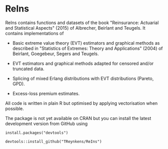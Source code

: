 <!-- README.md is generated from README.Rmd. Please edit that file -->
ReIns
=====

ReIns contains functions and datasets of the book "Reinsurance: Actuarial and Statistical Aspects" (2015) of Albrecher, Beirlant and Teugels. It contains implementations of

-   Basic extreme value theory (EVT) estimators and graphical methods as described in "Statistics of Extremes: Theory and Applications" (2004) of Beirlant, Goegebeur, Segers and Teugels.

-   EVT estimators and graphical methods adapted for censored and/or truncated data.

-   Splicing of mixed Erlang distributions with EVT distributions (Pareto, GPD).

-   Excess-loss premium estimates.

All code is written in plain R but optimised by applying vectorisation when possible.

The package is not yet available on CRAN but you can install the latest development version from GitHub using

    install.packages("devtools")

    devtools::install_github("TReynkens/ReIns")
